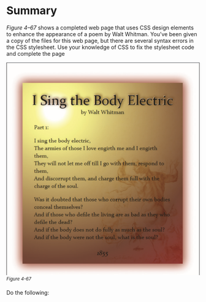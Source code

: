 # Summary

*Figure 4–67* shows a completed web page that uses CSS design elements to enhance the appearance of a poem by Walt Whitman. You’ve been given a copy of the files for this web page, but there are several syntax errors in the CSS stylesheet. Use your knowledge of CSS to fix the stylesheet code and complete the page

![A webpage displays a poem titled “I Sing the Body Electric” by Walt Whitman.](../assets/FIBdtDprRyykZJaKqFog.png)
<sup>*Figure 4-67*</sup>

Do the following: